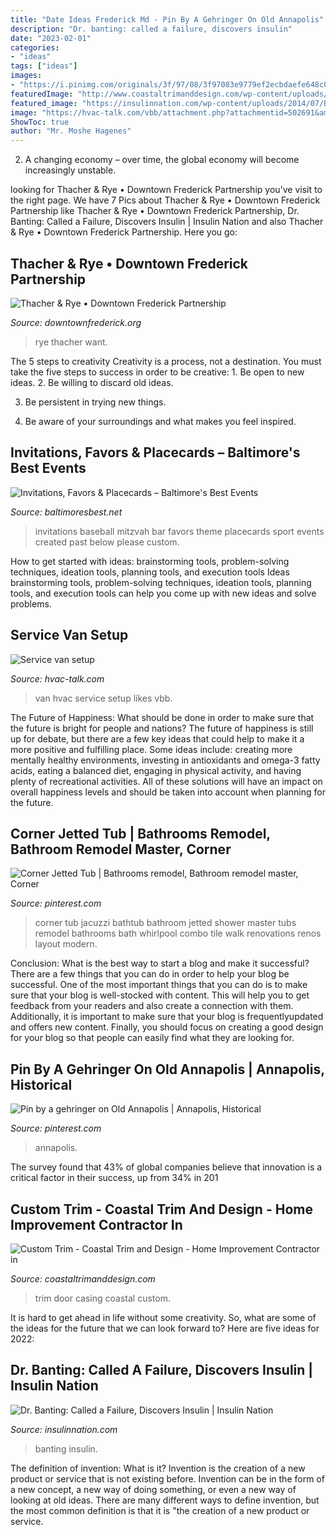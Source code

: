 ```yaml
---
title: "Date Ideas Frederick Md - Pin By A Gehringer On Old Annapolis"
description: "Dr. banting: called a failure, discovers insulin"
date: "2023-02-01"
categories:
- "ideas"
tags: ["ideas"]
images:
- "https://i.pinimg.com/originals/3f/97/08/3f97083e9779ef2ecbdaefe648c082dd.jpg"
featuredImage: "http://www.coastaltrimanddesign.com/wp-content/uploads/2017/03/trim5-e1489153223892.jpg"
featured_image: "https://insulinnation.com/wp-content/uploads/2014/07/BantingAndDog_1923_620px.jpg"
image: "https://hvac-talk.com/vbb/attachment.php?attachmentid=502691&amp;d=1404358487"
ShowToc: true
author: "Mr. Moshe Hagenes"
---
```



2. A changing economy – over time, the global economy will become increasingly unstable.

	

		
looking for Thacher &amp; Rye • Downtown Frederick Partnership you've visit to the right page. We have 7 Pics about Thacher &amp; Rye • Downtown Frederick Partnership like Thacher &amp; Rye • Downtown Frederick Partnership, Dr. Banting: Called a Failure, Discovers Insulin | Insulin Nation and also Thacher &amp; Rye • Downtown Frederick Partnership. Here you go:
		
    
## Thacher &amp; Rye • Downtown Frederick Partnership

<img loading=lazy src="https://downtownfrederick.org/wp-content/uploads/business_thacher-and-rye-scaled.jpeg" onerror="this.onerror=null;this.src='https://tse3.mm.bing.net/th?id=OIP.M2EYpjHqedtqqg1z-8SxZwHaCj&amp;pid=15.1';" alt="Thacher &amp; Rye • Downtown Frederick Partnership">

_Source: downtownfrederick.org_

>rye thacher want. 

	

The 5 steps to creativity
Creativity is a process, not a destination. You must take the five steps to success in order to be creative: 1. Be open to new ideas.
2. Be willing to discard old ideas.

3. Be persistent in trying new things.

4. Be aware of your surroundings and what makes you feel inspired.


    
## Invitations, Favors &amp; Placecards – Baltimore&#039;s Best Events

<img loading=lazy src="https://www.baltimoresbest.net/wp-content/uploads/2012/03/Sport-Baseball-Theme-Bar-Mitzvah-02906-1.jpg" onerror="this.onerror=null;this.src='https://tse2.mm.bing.net/th?id=OIP.6uVMaLRdi5U6suTvKQmChAHaFj&amp;pid=15.1';" alt="Invitations, Favors &amp; Placecards – Baltimore&#039;s Best Events">

_Source: baltimoresbest.net_

>invitations baseball mitzvah bar favors theme placecards sport events created past below please custom. 

	

How to get started with ideas: brainstorming tools, problem-solving techniques, ideation tools, planning tools, and execution tools
Ideas brainstorming tools, problem-solving techniques, ideation tools, planning tools, and execution tools can help you come up with new ideas and solve problems.

    
## Service Van Setup

<img loading=lazy src="https://hvac-talk.com/vbb/attachment.php?attachmentid=502691&amp;d=1404358487" onerror="this.onerror=null;this.src='https://tse4.mm.bing.net/th?id=OIP.Y2RaySSuvLNVuxsfCBn00AHaJ4&amp;pid=15.1';" alt="Service van setup">

_Source: hvac-talk.com_

>van hvac service setup likes vbb. 

	

The Future of Happiness: What should be done in order to make sure that the future is bright for people and nations?
The future of happiness is still up for debate, but there are a few key ideas that could help to make it a more positive and fulfilling place. Some ideas include: creating more mentally healthy environments, investing in antioxidants and omega-3 fatty acids, eating a balanced diet, engaging in physical activity, and having plenty of recreational activities. All of these solutions will have an impact on overall happiness levels and should be taken into account when planning for the future.

    
## Corner Jetted Tub | Bathrooms Remodel, Bathroom Remodel Master, Corner

<img loading=lazy src="https://i.pinimg.com/originals/3f/97/08/3f97083e9779ef2ecbdaefe648c082dd.jpg" onerror="this.onerror=null;this.src='https://tse1.mm.bing.net/th?id=OIP.8QiOqEw8U_hZPY2hTcaI1wHaJ4&amp;pid=15.1';" alt="Corner Jetted Tub | Bathrooms remodel, Bathroom remodel master, Corner">

_Source: pinterest.com_

>corner tub jacuzzi bathtub bathroom jetted shower master tubs remodel bathrooms bath whirlpool combo tile walk renovations renos layout modern. 

	

Conclusion: What is the best way to start a blog and make it successful?
There are a few things that you can do in order to help your blog be successful. One of the most important things that you can do is to make sure that your blog is well-stocked with content. This will help you to get feedback from your readers and also create a connection with them. Additionally, it is important to make sure that your blog is frequentlyupdated and offers new content. Finally, you should focus on creating a good design for your blog so that people can easily find what they are looking for.

    
## Pin By A Gehringer On Old Annapolis | Annapolis, Historical

<img loading=lazy src="https://i.pinimg.com/736x/1a/87/eb/1a87ebf3513d981a3ecd104397db0fc8.jpg" onerror="this.onerror=null;this.src='https://tse3.mm.bing.net/th?id=OIP.7GPkZuXBcjY6C5SoHsjFiAHaER&amp;pid=15.1';" alt="Pin by a gehringer on Old Annapolis | Annapolis, Historical">

_Source: pinterest.com_

>annapolis. 

	

The survey found that 43% of global companies believe that innovation is a critical factor in their success, up from 34% in 201
    
## Custom Trim - Coastal Trim And Design - Home Improvement Contractor In

<img loading=lazy src="http://www.coastaltrimanddesign.com/wp-content/uploads/2017/03/trim5-e1489153223892.jpg" onerror="this.onerror=null;this.src='https://tse2.mm.bing.net/th?id=OIP.-TOus9GjawGmkIHggF_YsgHaJ4&amp;pid=15.1';" alt="Custom Trim - Coastal Trim and Design - Home Improvement Contractor in">

_Source: coastaltrimanddesign.com_

>trim door casing coastal custom. 

	

It is hard to get ahead in life without some creativity. So, what are some of the ideas for the future that we can look forward to? Here are five ideas for 2022: 

    
## Dr. Banting: Called A Failure, Discovers Insulin | Insulin Nation

<img loading=lazy src="https://insulinnation.com/wp-content/uploads/2014/07/BantingAndDog_1923_620px.jpg" onerror="this.onerror=null;this.src='https://tse1.mm.bing.net/th?id=OIP.Ez339o2WlJAbI_6tjpsYAAHaEL&amp;pid=15.1';" alt="Dr. Banting: Called a Failure, Discovers Insulin | Insulin Nation">

_Source: insulinnation.com_

>banting insulin. 

	

The definition of invention: What is it?
Invention is the creation of a new product or service that is not existing before. Invention can be in the form of a new concept, a new way of doing something, or even a new way of looking at old ideas. There are many different ways to define invention, but the most common definition is that it is "the creation of a new product or service.

